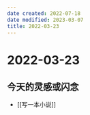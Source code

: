 ```yaml
---
date created: 2022-07-18
date modified: 2023-03-07
title: 2022-03-23
---
```


# 2022-03-23

## 今天的灵感或闪念

- [[写一本小说]]
